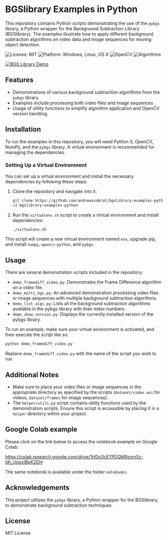 # BGSlibrary Examples in Python

This repository contains Python scripts demonstrating the use of the `pybgs` library, a Python wrapper for the Background Subtraction Library (BGSlibrary). The examples illustrate how to apply different background subtraction algorithms on video data and image sequences for moving object detection.

![License: MIT](https://img.shields.io/badge/License-MIT-blue.svg) ![Platform: Windows, Linux, OS X](https://img.shields.io/badge/Platform-Windows%2C%20Linux%2C%20OS%20X-blue.svg) ![OpenCV](https://img.shields.io/badge/OpenCV-2.4.x%2C%203.x%2C%204.x-blue.svg) ![Algorithms](https://img.shields.io/badge/Algorithms-43-red.svg)

[![BGS Library Demo](https://raw.githubusercontent.com/andrewssobral/bgslibrary/master/docs/images/bgs_giphy2.gif)](https://youtu.be/_UbERwuQ0OU)

## Features

- Demonstrations of various background subtraction algorithms from the `pybgs` library.
- Examples include processing both video files and image sequences.
- Usage of utility functions to simplify algorithm application and OpenCV version handling.

## Installation

To run the examples in this repository, you will need Python 3, OpenCV, NumPy, and the `pybgs` library. A virtual environment is recommended for managing the dependencies.

### Setting Up a Virtual Environment

You can set up a virtual environment and install the necessary dependencies by following these steps:

1. Clone the repository and navigate into it:

   ```bash
   git clone https://github.com/andrewssobral/bgslibrary-examples-python
   cd bgslibrary-examples-python
   ```

2. Run the `virtualenv.sh` script to create a virtual environment and install dependencies:

   ```bash
   ./virtualenv.sh
   ```

This script will create a new virtual environment named `env`, upgrade pip, and install `numpy`, `opencv-python`, and `pybgs`.

## Usage

There are several demonstration scripts included in the repository:

- `demo_framediff_video.py`: Demonstrates the Frame Difference algorithm on a video file.
- `demo_multi_bgs.py`: An advanced demonstration processing video files or image sequences with multiple background subtraction algorithms.
- `demo_list_algs.py`: Lists all the background subtraction algorithms available in the pybgs library with their index numbers.
- `demo_show_version.py`: Displays the currently installed version of the pybgs library.

To run an example, make sure your virtual environment is activated, and then execute the script like so:

```bash
python demo_framediff_video.py
```

Replace `demo_framediff_video.py` with the name of the script you wish to run.

## Additional Notes

- Make sure to place your video files or image sequences in the appropriate directory as specified by the scripts (`dataset/video.avi` for videos, `dataset/frames` for image sequences).
- The `helper/utils.py` script contains utility functions used by the demonstration scripts. Ensure this script is accessible by placing it in a `helper` directory within your project.

## Google Colab example

Please click on the link below to access the notebook example on Google Colab:

https://colab.research.google.com/drive/1HDc0cE7PDQM9zxm5z-bK_UggzIBpK2DH

The same notebook is available under the folder `notebooks`.

## Acknowledgements

This project utilizes the `pybgs` library, a Python wrapper for the BGSlibrary, to demonstrate background subtraction techniques.

## License

MIT License
